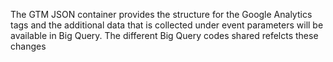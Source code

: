 The GTM JSON container provides the structure for the Google Analytics tags and the additional data that is collected under event parameters will be available in Big Query. The different Big Query codes shared refelcts these changes  
